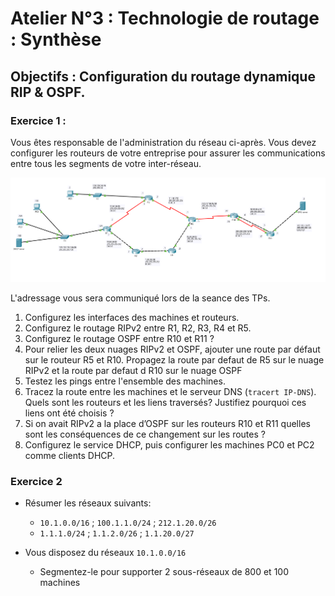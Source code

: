 # Atelier N°3 : Technologie de routage : Synthèse

## Objectifs : Configuration du routage dynamique RIP & OSPF.

### Exercice 1 :

Vous êtes responsable de l'administration du réseau ci-après. Vous devez configurer les routeurs de votre entreprise pour assurer les communications entre tous les segments de votre inter-réseau.

<p>
    <img src="./toplogie.png">
</p>

L'adressage vous sera communiqué lors de la seance des TPs.

1. Configurez les interfaces des machines et routeurs.
2. Configurez le routage RIPv2 entre R1, R2, R3, R4 et R5.
3. Configurez le routage OSPF entre R10 et R11 ?
4. Pour relier les deux nuages RIPv2 et OSPF, ajouter une route par défaut sur le routeur R5 et R10. Propagez la route par defaut de R5 sur le nuage RIPv2 et la route par defaut d R10 sur le nuage OSPF
5. Testez les pings entre l'ensemble des machines.
6. Tracez la route entre les machines et le serveur DNS (`tracert IP-DNS`). Quels sont les routeurs et les liens traversés? Justifiez pourquoi ces liens ont été choisis ?
7. Si on avait RIPv2 a la place d’OSPF sur les routeurs R10 et R11 quelles sont les conséquences de ce changement sur les routes ?
8. Configurez le service DHCP, puis configurer les machines PC0 et PC2 comme clients DHCP.

### Exercice 2

- Résumer les réseaux suivants:

  - `10.1.0.0/16` ; `100.1.1.0/24` ; `212.1.20.0/26`
  - `1.1.1.0/24` ; `1.1.2.0/26` ; `1.1.20.0/27`

- Vous disposez du réseaux `10.1.0.0/16`
  - Segmentez-le pour supporter 2 sous-réseaux de 800 et 100 machines
